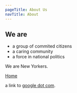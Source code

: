 ```yaml
---
pageTitle: About Us
navTitle: About
---
```


## We are

- a group of commited citizens
- a caring community
- a force in national politics

We are New Yorkers.

[Home](/)

a link to [google dot  com](https://google.com).